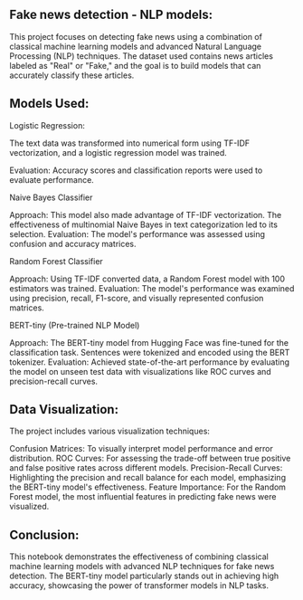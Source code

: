 ## Fake news detection - NLP models:

This project focuses on detecting fake news using a combination of classical machine learning models and advanced Natural Language Processing (NLP) techniques. The dataset used contains news articles labeled as "Real" or "Fake," and the goal is to build models that can accurately classify these articles.

## Models Used:

Logistic Regression:

The text data was transformed into numerical form using TF-IDF vectorization, and a logistic regression model was trained.

Evaluation: 
Accuracy scores and classification reports were used to evaluate performance.

Naive Bayes Classifier

Approach: This model also made advantage of TF-IDF vectorization. The effectiveness of multinomial Naive Bayes in text categorization led to its selection.
Evaluation: The model's performance was assessed using confusion and accuracy matrices.

Random Forest Classifier

Approach: Using TF-IDF converted data, a Random Forest model with 100 estimators was trained.
Evaluation: The model's performance was examined using precision, recall, F1-score, and visually represented confusion matrices.

BERT-tiny (Pre-trained NLP Model)

Approach: The BERT-tiny model from Hugging Face was fine-tuned for the classification task. Sentences were tokenized and encoded using the BERT tokenizer.
Evaluation: Achieved state-of-the-art performance by evaluating the model on unseen test data with visualizations like ROC curves and precision-recall curves.

## Data Visualization:

The project includes various visualization techniques:

Confusion Matrices: To visually interpret model performance and error distribution.
ROC Curves: For assessing the trade-off between true positive and false positive rates across different models.
Precision-Recall Curves: Highlighting the precision and recall balance for each model, emphasizing the BERT-tiny model's effectiveness.
Feature Importance: For the Random Forest model, the most influential features in predicting fake news were visualized.

## Conclusion:
This notebook demonstrates the effectiveness of combining classical machine learning models with advanced NLP techniques for fake news detection. The BERT-tiny model particularly stands out in achieving high accuracy, showcasing the power of transformer models in NLP tasks.
